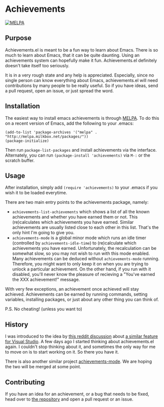 Achievements
============
[![MELPA](http://melpa.org/packages/achievements-badge.svg)](http://melpa.org/#/achievements)

Purpose
-------

Achievements.el is meant to be a fun way to learn about Emacs.  There
is so much to learn about Emacs, that it can be quite daunting.  Using
an achievements system can hopefully make it fun.  Achievements.el
definitely doesn't take itself too seriously.

It is in a very rough state and any help is appreciated.  Especially,
since no single person can know everything about Emacs,
achievements.el will need contributions by many people to be really
useful.  So if you have ideas, send a pull request, open an issue, or
just spread the word.

Installation
------------

The easiest way to install emacs achievements is through
[MELPA](http://melpa.org).  To do this on a recent version of Emacs, add the
following to your .emacs:

    (add-to-list 'package-archives '("melpa" . "http://melpa.milkbox.net/packages/"))
    (package-initialize)

Then run `package-list-packages` and install achievements via the interface.
Alternately, you can run `(package-install 'achievements)` via `M-:` or the
scratch buffer.

Usage
-----

After installation, simply add `(require 'achievements)` to your .emacs if you
wish it to be loaded everytime.

There are two main entry points to the achievements package, namely:

 - `achievements-list-achievements` which shows a list of all the
   known achievements and whether you have earned them or not.  This
   (re)calculates which achievements you have earned.  Similar
   achievements are usually listed close to each other in this list.
   That's the only hint I'm going to give you.
 - `achievements-mode` is a global minor mode which runs an idle timer
   (controlled by `achievements-idle-time`) to (re)calculate which
   achievements you have earned.  Unfortunately, the recalculation can
   be somewhat slow, so you may not wish to run with this mode
   enabled.  Many achievements can be deduced without
   `achievements-mode` running.  Therefore, you might want to only
   keep it on when you are trying to unlock a particular achievement.
   On the other hand, if you run with it disabled, you'll never know
   the pleasure of recieving a "You've earned the XXX achievement!"
   message.

With very few exceptions, an achievement once achieved will stay achieved.
Achievements can be earned by running commands, setting variables, installing
packages, or just about any other thing you can think of.

P.S. No cheating! (unless you want to)

History
-------

I was introduced to the idea by
[this reddit discussion](http://www.reddit.com/r/emacs/comments/ook6a/does_something_like_this_exist_for_emacs/)
about
[a similar feature for Visual Studio](http://channel9.msdn.com/achievements/visualstudio).
A few days ago I started thinking about achievements.el again.  I
couldn't stop thinking about it, and sometimes the only way for me to
move on is to start working on it.  So there you have it.

There is also another similar project
[achievements-mode](https://github.com/Fuco1/achievements-mode).  We
are hoping the two will be merged at some point.

Contributing
------------

If you have an idea for an achievement, or a bug that needs to be fixed, head
over to [the repository](https://gitlab.org/gvol/emacs-achievements/) and
open a pull request or an issue.

